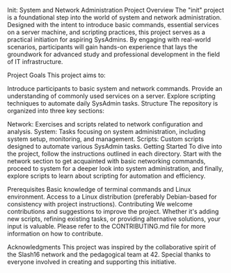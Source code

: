 Init: System and Network Administration Project
Overview
The "init" project is a foundational step into the world of system and network administration. Designed with the intent to introduce basic commands, essential services on a server machine, and scripting practices, this project serves as a practical initiation for aspiring SysAdmins. By engaging with real-world scenarios, participants will gain hands-on experience that lays the groundwork for advanced study and professional development in the field of IT infrastructure.

Project Goals
This project aims to:

Introduce participants to basic system and network commands.
Provide an understanding of commonly used services on a server.
Explore scripting techniques to automate daily SysAdmin tasks.
Structure
The repository is organized into three key sections:

Network: Exercises and scripts related to network configuration and analysis.
System: Tasks focusing on system administration, including system setup, monitoring, and management.
Scripts: Custom scripts designed to automate various SysAdmin tasks.
Getting Started
To dive into the project, follow the instructions outlined in each directory. Start with the network section to get acquainted with basic networking commands, proceed to system for a deeper look into system administration, and finally, explore scripts to learn about scripting for automation and efficiency.

Prerequisites
Basic knowledge of terminal commands and Linux environment.
Access to a Linux distribution (preferably Debian-based for consistency with project instructions).
Contributing
We welcome contributions and suggestions to improve the project. Whether it's adding new scripts, refining existing tasks, or providing alternative solutions, your input is valuable. Please refer to the CONTRIBUTING.md file for more information on how to contribute.

Acknowledgments
This project was inspired by the collaborative spirit of the Slash16 network and the pedagogical team at 42. Special thanks to everyone involved in creating and supporting this initiative.
